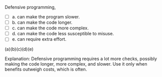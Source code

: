 <panel header="{{ icon_Q_A }} Defensive programming">

Defensive programming,

- [ ] a. can make the program slower.
- [ ] b. can make the code longer.
- [ ] c. can make the code more complex.
- [ ] d. can make the code less susceptible to misuse.
- [ ] e. can require extra effort.

<panel type="seamless" header="{{ icon_A }} Answer" minimized>

(a)(b)(c)(d)(e)

Explanation: Defensive programming requires a lot more checks, possibly making the code longer, more complex, and slower. Use it only when benefits outweigh costs, which is often.

</panel>
</panel>
